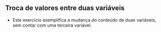## Troca de valores entre duas variáveis

* Este exercício exemplifica a mudança do conteúdo de duas variáveis, sem contar com uma terceira variável.